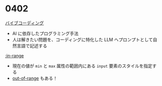 # 0402

[バイブコーディング](https://ja.wikipedia.org/wiki/%E3%83%90%E3%82%A4%E3%83%96%E3%82%B3%E3%83%BC%E3%83%87%E3%82%A3%E3%83%B3%E3%82%B0)

- AI に依存したプログラミング手法
- 人は解きたい問題を、コーディングに特化した LLM へプロンプトとして自然言語で記述する

[:in-range](https://developer.mozilla.org/ja/docs/Web/CSS/:in-range)

- 現在の値が `min` と `max` 属性の範囲内にある `input` 要素のスタイルを指定する
- [out-of-range](https://developer.mozilla.org/ja/docs/Web/CSS/:out-of-range) もある！
